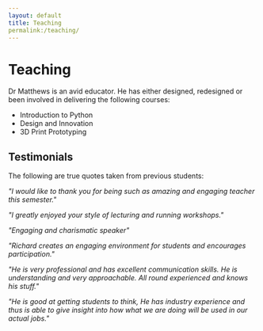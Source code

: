 ```yaml
---
layout: default
title: Teaching
permalink:/teaching/
---
```


# Teaching

Dr Matthews is an avid educator. He has either designed, redesigned or been involved in delivering the following courses:

- Introduction to Python 
- Design and Innovation
- 3D Print Prototyping


## Testimonials

The following are true quotes taken from previous students:

*"I would like to thank you for being such as amazing and engaging teacher this semester."* 

*"I greatly enjoyed your style of lecturing and running workshops."*

*"Engaging and charismatic speaker"*

*"Richard creates an engaging environment for students and encourages participation."*

*"He is very professional and has excellent communication skills. He is understanding and very approachable. All round experienced and knows his stuff."*

*"He is good at getting students to think, He has industry experience and thus is able to give insight into how what we are doing will be used in our actual jobs."*


